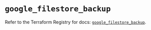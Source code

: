 # `google_filestore_backup`

Refer to the Terraform Registry for docs: [`google_filestore_backup`](https://registry.terraform.io/providers/hashicorp/google-beta/5.11.0/docs/resources/google_filestore_backup).

